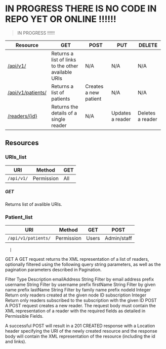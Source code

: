 # IN PROGRESS THERE IS NO CODE IN REPO YET OR ONLINE !!!!!!
> IN PROGRESS !!!!!!



| Resource                                              | GET                                                 | POST                                  | PUT                               | DELETE                                      |
| ----------------------------------------------------- | --------------------------------------------------- | ------------------------------------- | --------------------------------- | ------------------------------------------- |
| [/api/v1/](#URIs_list)                             | Returns a list of links to the other available URIs | N/A                                   | N/A                               | N/A                                         |
| [/api/v1/patients/](#Patient_list)                                 | Returns a list of patients                           | Creates a new patient                  | N/A                               | N/A                                         |
| [/readers/{id}](#reader)                             | Returns the details of a single reader              | N/A                                   | Updates a reader                  | Deletes a reader                            |


## Resources
### URIs_list

| URI | Method   |**GET** |
| --- |  ------- |  ------- |
| `/api/v1/`  | Permission |All      |


##### GET

Returns list of avalible URIs.

### Patient_list

| URI | Method   |**GET** |**POST** |
| --- |  ------- |  ------- |------- |
| `/api/v1/patients/`  | Permission | Users | Admin/staff 

      | 
GET
A GET request returns the XML representation of a list of readers, optionally filtered using the following query string parameters, as well as the pagination parameters described in Pagination.

Filter	Type	Description
emailAddress	String	Filter by email address prefix
username	String	Filter by username prefix
firstName	String	Filter by given name prefix
lastName	String	Filter by family name prefix
nodeId	Integer	Return only readers created at the given node ID
subscription	Integer	Return only readers subscribed to the subscription with the given ID
POST
A POST request creates a new reader. The request body must contain the XML representation of a reader with the required fields as detailed in Permissible Fields.

A successful POST will result in a 201 CREATED response with a Location header specifying the URI of the newly created resource and the response body will contain the XML representation of the resource (including the id and links).
